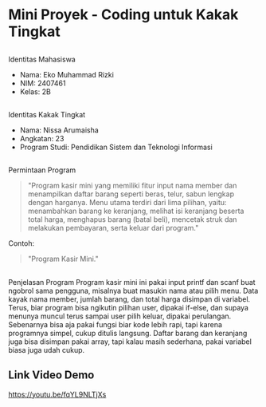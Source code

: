 # Mini Proyek - Coding untuk Kakak Tingkat 
##      
Identitas Mahasiswa 
- Nama: Eko Muhammad Rizki   
- NIM: 2407461   
- Kelas: 2B

##     
Identitas Kakak Tingkat 
- Nama: Nissa Arumaisha
- Angkatan: 23 
- Program Studi: Pendidikan Sistem dan Teknologi Informasi

##       
Permintaan Program 
> "Program kasir mini yang memiliki fitur input nama member dan menampilkan daftar barang seperti beras, telur, sabun lengkap dengan harganya. Menu utama terdiri dari lima pilihan, yaitu: menambahkan barang ke keranjang, melihat isi keranjang beserta total harga, menghapus barang (batal beli), mencetak struk dan melakukan pembayaran, serta keluar dari program." 

Contoh: 
> "Program Kasir Mini." 
##
Penjelasan Program Program kasir mini ini pakai input printf dan scanf buat ngobrol sama pengguna, misalnya buat masukin nama atau pilih menu. Data kayak nama member, jumlah barang, dan total harga disimpan di variabel. Terus, biar program bisa ngikutin pilihan user, dipakai if-else, dan supaya menunya muncul terus sampai user pilih keluar, dipakai perulangan. Sebenarnya bisa aja pakai fungsi biar kode lebih rapi, tapi karena programnya simpel, cukup ditulis langsung. Daftar barang dan keranjang juga bisa disimpan pakai array, tapi kalau masih sederhana, pakai variabel biasa juga udah cukup.

## Link Video Demo
https://youtu.be/fqYL9NLTjXs
